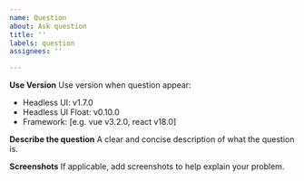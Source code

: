 ```yaml
---
name: Question
about: Ask question
title: ''
labels: question
assignees: ''

---
```


**Use Version**
Use version when question appear:
 - Headless UI: v1.7.0
 - Headless UI Float: v0.10.0
 - Framework: [e.g. vue v3.2.0, react v18.0]

**Describe the question**
A clear and concise description of what the question is.

**Screenshots**
If applicable, add screenshots to help explain your problem.
